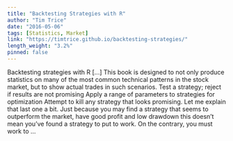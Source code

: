 ```yaml
---
title: "Backtesting Strategies with R"
author: "Tim Trice"
date: "2016-05-06"
tags: [Statistics, Market]
link: "https://timtrice.github.io/backtesting-strategies/"
length_weight: "3.2%"
pinned: false
---
```


Backtesting strategies with R [...] This book is designed to not only produce statistics on many of the most common technical patterns in the stock market, but to show actual trades in such scenarios. Test a strategy; reject if results are not promising Apply a range of parameters to strategies for optimization Attempt to kill any strategy that looks promising. Let me explain that last one a bit. Just because you may find a strategy that seems to outperform the market, have good profit and low drawdown this doesn’t mean you’ve found a strategy to put to work. On the contrary, you must work to  ...
